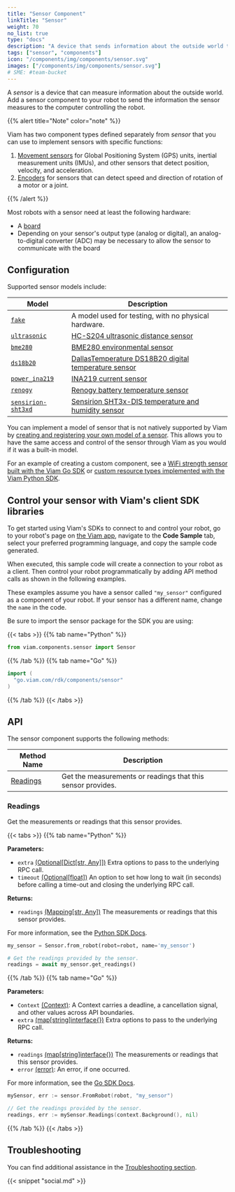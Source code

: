 ```yaml
---
title: "Sensor Component"
linkTitle: "Sensor"
weight: 70
no_list: true
type: "docs"
description: "A device that sends information about the outside world to the computer controlling a robot."
tags: ["sensor", "components"]
icon: "/components/img/components/sensor.svg"
images: ["/components/img/components/sensor.svg"]
# SME: #team-bucket
---
```


A *sensor* is a device that can measure information about the outside world.
Add a sensor component to your robot to send the information the sensor measures to the computer controlling the robot.

{{% alert title="Note" color="note" %}}

Viam has two component types defined separately from *sensor* that you can use to implement sensors with specific functions:

1. [Movement sensors](/components/movement-sensor/) for Global Positioning System (GPS) units, inertial measurement units (IMUs), and other sensors that detect position, velocity, and acceleration.
2. [Encoders](/components/encoder/) for sensors that can detect speed and direction of rotation of a motor or a joint.

{{% /alert %}}

Most robots with a sensor need at least the following hardware:

- A [board](/components/board/)
- Depending on your sensor's output type (analog or digital), an analog-to-digital converter (ADC) may be necessary to allow the sensor to communicate with the board

## Configuration

Supported sensor models include:

| Model | Description |
| ----- | ----------- |
| [`fake`](fake) | A model used for testing, with no physical hardware. |
| [`ultrasonic`](ultrasonic) | [HC-S204 ultrasonic distance sensor](https://www.sparkfun.com/products/15569) |
| [`bme280`](bme280) | [BME280 environmental sensor](https://www.adafruit.com/product/2652) |
| [`ds18b20`](ds18b20) | [DallasTemperature DS18B20 digital temperature sensor](https://www.adafruit.com/product/381) |
| [`power_ina219`](power_ina219) | [INA219 current sensor](https://www.amazon.com/dp/B07QJW6L4C) |
| [`renogy`](renogy)| [Renogy battery temperature sensor](https://www.amazon.com/Renogy-Battery-Temperature-Sensor-Controllers/dp/B07WMMJFWY) |
| [`sensirion-sht3xd`](sensirion-sht3xd) | [Sensirion SHT3x-DIS temperature and humidity sensor](https://www.adafruit.com/product/2857) |

You can implement a model of sensor that is not natively supported by Viam by [creating and registering your own model of a sensor](/program/extend/modular-resources/).
This allows you to have the same access and control of the sensor through Viam as you would if it was a built-in model.

For an example of creating a custom component, see a [WiFi strength sensor built with the Viam Go SDK](https://github.com/viam-labs/wifi-sensor/blob/main/linuxwifi/linuxwifi.go) or [custom resource types implemented with the Viam Python SDK](https://github.com/viamrobotics/viam-python-sdk/tree/main/examples/module).

## Control your sensor with Viam's client SDK libraries

To get started using Viam's SDKs to connect to and control your robot, go to your robot's page on [the Viam app](https://app.viam.com), navigate to the **Code Sample** tab, select your preferred programming language, and copy the sample code generated.

When executed, this sample code will create a connection to your robot as a client.
Then control your robot programmatically by adding API method calls as shown in the following examples.

These examples assume you have a sensor called `"my_sensor"` configured as a component of your robot.
If your sensor has a different name, change the `name` in the code.

Be sure to import the sensor package for the SDK you are using:

{{< tabs >}}
{{% tab name="Python" %}}

```python
from viam.components.sensor import Sensor
```

{{% /tab %}}
{{% tab name="Go" %}}

```go
import (
  "go.viam.com/rdk/components/sensor"
)
```

{{% /tab %}}
{{< /tabs >}}

## API

The sensor component supports the following methods:

| Method Name | Description |
| ----------- | ----------- |
| [Readings](#readings) | Get the measurements or readings that this sensor provides. |

### Readings

Get the measurements or readings that this sensor provides.

{{< tabs >}}
{{% tab name="Python" %}}

**Parameters:**

- `extra` [(Optional[Dict[str, Any]])](s://docs.python.org/library/typing.html#typing.Optional>) Extra options to pass to the underlying RPC call.
- `timeout` [(Optional[float])](s://docs.python.org/library/typing.html#typing.Optional>) An option to set how long to wait (in seconds) before calling a time-out and closing the underlying RPC call.

**Returns:**

- `readings` [(Mapping[str, Any])](s://docs.python.org/3/library/typing.html#typing.Mapping>) The measurements or readings that this sensor provides.

For more information, see the [Python SDK Docs](https://python.viam.dev/autoapi/viam/components/sensor/index.html#viam.components.sensor.Sensor.get_readings).

```python
my_sensor = Sensor.from_robot(robot=robot, name='my_sensor')

# Get the readings provided by the sensor.
readings = await my_sensor.get_readings()
```

{{% /tab %}}
{{% tab name="Go" %}}

**Parameters:**

- `Context` [(Context)](https://pkg.go.dev/context): A Context carries a deadline, a cancellation signal, and other values across API boundaries.
- `extra` [(map[string]interface{})](s://go.dev/blog/maps>) Extra options to pass to the underlying RPC call.

**Returns:**

- `readings` [(map[string]interface{})](s://go.dev/blog/maps>) The measurements or readings that this sensor provides.
- `error` [(error)](https://pkg.go.dev/builtin#error): An error, if one occurred.

For more information, see the [Go SDK Docs](https://pkg.go.dev/go.viam.com/rdk/components/sensor#Sensor).

```go
mySensor, err := sensor.FromRobot(robot, "my_sensor")

// Get the readings provided by the sensor.
readings, err := mySensor.Readings(context.Background(), nil)
```

{{% /tab %}}
{{< /tabs >}}

## Troubleshooting

You can find additional assistance in the [Troubleshooting section](/appendix/troubleshooting/).

{{< snippet "social.md" >}}
